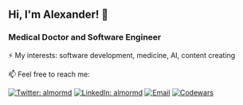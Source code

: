 ## Hi, I'm Alexander! 👋

### Medical Doctor and Software Engineer

⚡ My interests: software development, medicine, AI, content creating
 
📫  Feel free to reach me:

[![Twitter: almormd](https://img.shields.io/twitter/follow/almormd?style=social)](https://twitter.com/almormd)
[![LinkedIn: almormd](https://img.shields.io/badge/-LinkedIn-blue?style=flat-square&logo=linkedin&logoColor=white)](https://www.linkedin.com/in/almormd/)
[![Email](https://img.shields.io/badge/Email-%40dr.morozov.dev@gmail.com%20-blue)](mailto:dr.morozov.dev@gmail.com?)
[![Codewars](https://www.codewars.com/users/aleksandr-mor/badges/micro)](https://www.codewars.com/users/aleksandr-mor)


